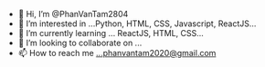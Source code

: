 - 👋 Hi, I’m @PhanVanTam2804
- 👀 I’m interested in ...Python, HTML, CSS, Javascript, ReactJS...
- 🌱 I’m currently learning ... ReactJS, HTML, CSS...
- 💞️ I’m looking to collaborate on ...
- 📫 How to reach me ...phanvantam2020@gmail.com

<!---
PhanVanTam2804/PhanVanTam2804 is a ✨ special ✨ repository because its `README.md` (this file) appears on your GitHub profile.
You can click the Preview link to take a look at your changes.
--->

